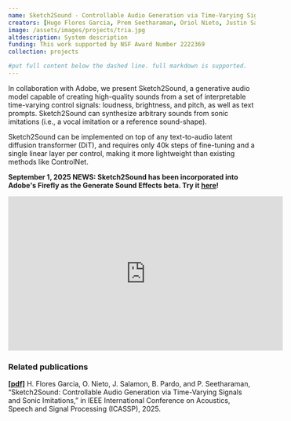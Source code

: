 ```yaml
---
name: Sketch2Sound - Controllable Audio Generation via Time-Varying Signals and Sonic Imitations
creators: [Hugo Flores Garcia, Prem Seetharaman, Oriol Nieto, Justin Salamon,  Bryan Pardo]
image: /assets/images/projects/tria.jpg
altdescription: System description
funding: This work supported by NSF Award Number 2222369
collection: projects

#put full content below the dashed line. full markdown is supported.
---
```

In collaboration with Adobe, we present Sketch2Sound, a generative audio model capable of creating high-quality sounds from a set of interpretable time-varying control signals: loudness, brightness, and pitch, as well as text prompts. Sketch2Sound can synthesize arbitrary sounds from sonic imitations (i.e., a vocal imitation or a reference sound-shape). 

Sketch2Sound can be implemented on top of any text-to-audio latent diffusion transformer (DiT), and requires only 40k steps of fine-tuning and a single linear layer per control, making it more lightweight than existing methods like ControlNet. 

**September 1, 2025 NEWS: Sketch2Sound has been incorporated into Adobe's Firefly as the Generate Sound Effects beta. Try it [here](https://firefly.adobe.com/generate/sound-effects)!**

<iframe width="560" height="315" src="https://hugofloresgarcia.art/sketch2sound/figs/hero.mp4" title="video player" frameborder="0" allow="accelerometer; autoplay; clipboard-write; encrypted-media; gyroscope; picture-in-picture; web-share" allowfullscreen></iframe>


### Related publications
[**[pdf]**](https://arxiv.org/pdf/2412.08550) H. Flores Garcia, O. Nieto, J. Salamon, B. Pardo, and P. Seetharaman, “Sketch2Sound: Controllable Audio Generation via Time-Varying Signals and Sonic Imitations,” in IEEE International Conference on Acoustics, Speech and Signal Processing (ICASSP), 2025.


